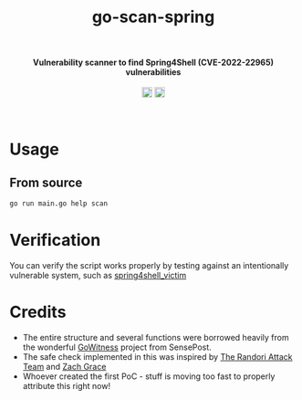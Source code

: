 <h1 align="center">
  <br>
    go-scan-spring
  <br>
  <br>
</h1>

<h4 align="center">Vulnerability scanner to find Spring4Shell (CVE-2022-22965) vulnerabilities</h4>
<p align="center">
  <a href="https://twitter.com/fracturelabs"><img src="https://img.shields.io/badge/twitter-%40fracturelabs-orange.svg" alt="@fracturelabs" height="18"></a>
  <a href="https://twitter.com/brkr19"><img src="https://img.shields.io/badge/twitter-%40brkr19-orange.svg" alt="@brkr19" height="18"></a>
</p>
<br>

# Usage

## From source
```bash
go run main.go help scan
```

# Verification
You can verify the script works properly by testing against an intentionally vulnerable system, such as [spring4shell_victim](https://github.com/fracturelabs/spring4shell_victim)

# Credits
* The entire structure and several functions were borrowed heavily from the wonderful [GoWitness](https://github.com/sensepost/gowitness) project from SensePost.
* The safe check implemented in this was inspired by [The Randori Attack Team](https://twitter.com/RandoriAttack/status/1509298490106593283) and [Zach Grace](https://twitter.com/ztgrace)
* Whoever created the first PoC - stuff is moving too fast to properly attribute this right now!
